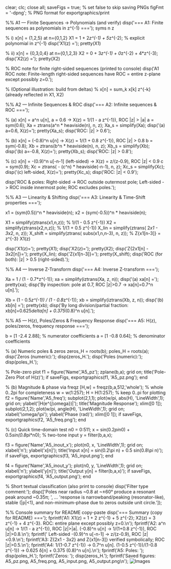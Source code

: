 clear; clc; close all;
saveFigs = true;         % set false to skip saving PNGs
figFmt   = '-dpng';      % PNG format for exportgraphics/print

%% A1 — Finite Sequences → Polynomials (and verify)
disp('=== A1: Finite sequences as polynomials in z^{-1} ===');
syms n z

% i) x[n] = {1,2,5} at n={0,1,2}
X1 = 1 + 2*z^(-1) + 5*z^(-2);   % explicit polynomial in z^{-1}
disp('X1(z) ='); pretty(X1)

% ii) x[n] = {0,3,0,4} at n={0,1,2,3}
X2 = 0 + 3*z^(-1) + 0*z^(-2) + 4*z^(-3);
disp('X2(z) ='); pretty(X2)

% ROC note for finite right-sided sequences (printed to console)
disp('A1 ROC note: Finite-length right-sided sequences have ROC = entire z-plane except possibly z=0.');

% (Optional illustration: build from deltas)
% x[n] = sum_k x[k] z^{-k}  (already reflected in X1, X2)

%% A2 — Infinite Sequences & ROC
disp('=== A2: Infinite sequences & ROC ===');

% (a) x[n] = a^n u[n], a = 0.6  -> X(z) = 1/(1 - a z^{-1}), ROC |z| > |a|
a = sym(0.6);
Xa = ztrans(a^n * heaviside(n), n, z);
Xa_s = simplify(Xa);
disp('(a) a=0.6, X(z)='); pretty(Xa_s);
disp('ROC: |z| > 0.6');

% (b) x[n] = (-0.8)^n u[n] -> X(z) = 1/(1 + 0.8 z^{-1}), ROC |z| > 0.8
b = sym(-0.8);
Xb = ztrans(b^n * heaviside(n), n, z);
Xb_s = simplify(Xb);
disp('(b) a=-0.8, X(z)='); pretty(Xb_s);
disp('ROC: |z| > 0.8');

% (c) x[n] = -(0.9)^n u[-n-1] (left-sided) -> X(z) = z/(z-0.9), ROC |z| < 0.9
c = sym(0.9);
Xc = ztrans( - (c^n) * heaviside(-n-1), n, z);
Xc_s = simplify(Xc);
disp('(c) left-sided, X(z)='); pretty(Xc_s);
disp('ROC: |z| < 0.9');

disp('ROC & poles: Right-sided -> ROC outside outermost pole; Left-sided -> ROC inside innermost pole; ROC excludes poles.');

%% A3 — Linearity & Shifting
disp('=== A3: Linearity & Time-Shift properties ===');

x1 = (sym(0.5))^n * heaviside(n);
x2 = (sym(-0.5))^n * heaviside(n);

X1 = simplify(ztrans(x1,n,z));    % 1/(1 - 0.5 z^{-1})
X2 = simplify(ztrans(x2,n,z));    % 1/(1 + 0.5 z^{-1})
X_lin = simplify(ztrans( 2*x1 - 3*x2, n, z));
X_shift = simplify(ztrans( subs(x1,n,n-3), n, z));  % Z{x1[n-3]} = z^{-3} X1(z)

disp('X1(z)='); pretty(X1);
disp('X2(z)='); pretty(X2);
disp('Z{2x1[n] - 3x2[n]}='); pretty(X_lin);
disp('Z{x1[n-3]}='); pretty(X_shift);
disp('ROC (for both): |z| > 0.5 (right-sided).');

%% A4 — Inverse Z-Transform
disp('=== A4: Inverse Z-transform ===');

Xa = 1 / (1 - 0.7*z^(-1));
xa = simplify(iztrans(Xa, z, n));
disp('(a) xa[n] ='); pretty(xa);
disp('By inspection: pole at 0.7, ROC |z|>0.7 -> xa[n]=0.7^n u[n].');

Xb = (1 - 0.5*z^(-1)) / (1 - 0.8*z^(-1));
xb = simplify(iztrans(Xb, z, n));
disp('(b) xb[n] ='); pretty(xb);
disp('By long division/partial fraction: xb[n]=0.625*delta[n] + 0.375*(0.8)^n u[n].');

%% A5 — H(z), Poles/Zeros & Frequency Response
disp('=== A5: H(z), poles/zeros, frequency response ===');

b = [1 -2.4  2.88];               % numerator coefficients
a = [1 -0.8  0.64];               % denominator coefficients

% (a) Numeric poles & zeros
zeros_H = roots(b);
poles_H = roots(a);
disp('Zeros (numeric):'); disp(zeros_H.');
disp('Poles (numeric):'); disp(poles_H.');

% Pole-zero plot
f1 = figure('Name','A5_pz'); zplane(b,a); grid on; title('Pole-Zero Plot of H(z)');
if saveFigs, exportgraphics(f1, 'A5_pz.png'); end

% (b) Magnitude & phase via freqz
[H,w] = freqz(b,a,512,'whole');             % whole 0..2pi for completeness
w = w(1:257); H = H(1:257);                 % keep 0..pi for plotting
f2 = figure('Name','A5_freq');
subplot(2,1,1); plot(w/pi, abs(H), 'LineWidth',1); grid on;
ylabel('|H(e^{j\omega})|'); title('Magnitude Response'); xlim([0 1]);
subplot(2,1,2); plot(w/pi, angle(H), 'LineWidth',1); grid on;
xlabel('\omega/\pi'); ylabel('Phase (rad)'); xlim([0 1]);
if saveFigs, exportgraphics(f2, 'A5_freq.png'); end

% (c) Quick time-domain test
n0 = 0:511;
x = sin(0.2*pi*n0) + 0.5*sin(0.8*pi*n0);    % two-tone input
y = filter(b,a,x);

f3 = figure('Name','A5_inout_x');
plot(n0, x, 'LineWidth',1); grid on; xlabel('n'); ylabel('x[n]');
title('Input x[n] = sin(0.2\pi n) + 0.5 sin(0.8\pi n)');
if saveFigs, exportgraphics(f3, 'A5_input.png'); end

f4 = figure('Name','A5_inout_y');
plot(n0, y, 'LineWidth',1); grid on; xlabel('n'); ylabel('y[n]');
title('Output y[n] = filter(b,a,x)');
if saveFigs, exportgraphics(f4, 'A5_output.png'); end

% Short textual classification (also print to console)
disp('Filter type comment:');
disp(['Poles near radius ~0.8 at ~±60° produce a resonant peak around ~0.35π; ', ...
      'response is narrowband/peaking (resonator-like), stable (|p|<1), and non-minimum-phase due to zeros outside unit circle.']);

%% Console summary for README copy-paste
disp('=== Summary (copy for README) ===');
fprintf('A1: X1(z) = 1 + 2 z^{-1} + 5 z^{-2};  X2(z) = 3 z^{-1} + 4 z^{-3}. ROC: entire plane except possibly z=0.\n');
fprintf('A2: a^n u[n] -> 1/(1 - a z^{-1}), ROC |z|>|a|.  (-0.8)^n u[n] -> 1/(1+0.8 z^{-1}), ROC |z|>0.8.\n');
fprintf('    Left-sided -(0.9)^n u[-n-1] -> z/(z-0.9), ROC |z|<0.9.\n');
fprintf('A3: Z{2x1 - 3x2} and Z{x1[n-3]} verified symbolically; ROC |z|>0.5.\n');
fprintf('A4: 1/(1-0.7 z^{-1}) -> 0.7^n u[n].  (1-0.5 z^{-1})/(1-0.8 z^{-1}) -> 0.625 δ[n] + 0.375 (0.8)^n u[n].\n');
fprintf('A5: Poles: '); disp(poles_H.'); fprintf('Zeros: '); disp(zeros_H.');
fprintf('Saved figures: A5_pz.png, A5_freq.png, A5_input.png, A5_output.png\n');
![Images]()
